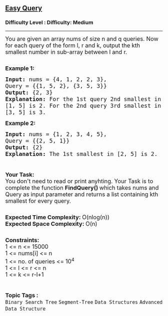 <h2><a href="https://www.geeksforgeeks.org/problems/easy-query3301/1?page=1&difficulty=Medium&status=attempted&sortBy=accuracy">Easy Query</a></h2><h3>Difficulty Level : Difficulty: Medium</h3><hr><div class="problems_problem_content__Xm_eO"><p><span style="font-size:18px">You are given an array nums&nbsp;of size n&nbsp;and q&nbsp;queries.&nbsp;Now for each query of the form l, r&nbsp;and k, output the kth smallest number in sub-array between l&nbsp;and r.</span><br>
&nbsp;</p>

<p><span style="font-size:18px"><strong>Example 1:</strong></span></p>

<pre><span style="font-size:18px"><strong>Input: </strong>nums = {4, 1, 2, 2, 3},
Query = {{1, 5, 2}, {3, 5, 3}}
<strong>Output: </strong>{2, 3}
<strong>Explanation: </strong>For the 1st query 2nd smallest in
[1, 5] is 2. For the 2nd query 3rd smallest in
[3, 5] is 3.</span>
</pre>

<p><span style="font-size:18px"><strong>Example 2:</strong></span></p>

<pre><span style="font-size:18px"><strong>Input: </strong>nums = {1, 2, 3, 4, 5},
Query = {{2, 5, 1}}
<strong>Output: </strong>{2}
<strong>Explanation: </strong>The 1st smallest in [2, 5] is 2.</span>
</pre>

<p>&nbsp;</p>

<p><span style="font-size:18px"><strong>Your Task:</strong><br>
You don't need to read or print anyhting. Your Task is to complete the function&nbsp;<strong>FindQuery()&nbsp;</strong>which takes nums and Query as input parameter and returns a list containing kth smallest for every query.</span><br>
&nbsp;</p>

<p><span style="font-size:18px"><strong>Expected Time Complexity:&nbsp;</strong>O(nlog(n))<br>
<strong>Expected Space Complexity:&nbsp;</strong>O(n)</span><br>
&nbsp;</p>

<p><span style="font-size:18px"><strong>Constraints:</strong><br>
1 &lt;= n &lt;= 15000<br>
1 &lt;= nums[i] &lt;= n<br>
1 &lt;= no. of queries &lt;= 10<sup>4</sup><br>
1 &lt;= l &lt;= r &lt;= n<br>
1 &lt;= k &lt;= r-l+1</span></p>
</div><br><p><span style=font-size:18px><strong>Topic Tags : </strong><br><code>Binary Search Tree</code>&nbsp;<code>Segment-Tree</code>&nbsp;<code>Data Structures</code>&nbsp;<code>Advanced Data Structure</code>&nbsp;